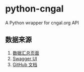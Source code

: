 # python-cngal
A Python wrapper for cngal.org API

## 数据来源

1. [数据汇总页面](https://app.cngal.org/data)
2. [Swagger UI](https://api.cngal.org/swagger/index.html)
3. [GitHub 文档](https://github.com/CnGal/CnGalWebSite/blob/master/Docs/AboutCode/APIInstructions/Summary.md)
